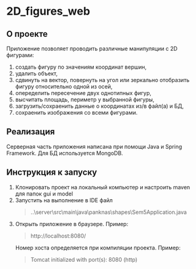 # 2D_figures_web
## О проекте
Приложение позволяет проводить различные манипуляции с 2D фигурами: 
1. создать фигуру по значениям координат вершин,
2. удалить объект,
3. сдвинуть на вектор, повернуть на угол или зеркально отобразить фигуру относительно одной из осей,
4. опеределить пересечение двух однотипных фигур,
5. высчитать площадь, периметр у выбранной фигуры,
6. загрузить/сохраенить данные о координатах из/в файл(а) и БД,
7. сохраенить изображения со всеми фигурами.
## Реализация
Серверная часть приложения написана при помощи Java и Spring Framework. Для БД используется MongoDB.
## Инструкция к запуску
1. Клонировать проект на локальный компьютер и настроить maven для папок gui и model
1. Запустить на выполнение в IDE файл <blockquote>..\server\src\main\java\panknas\shapes\Sem5Application.java</blockquote>
2. Открыть приложение в браузере. Пример: <blockquote>http://localhost:8080/</blockquote>
Номер хоста определяется при компиляции проекта. Пример: <blockquote>Tomcat initialized with port(s): 8080 (http)</blockquote>
